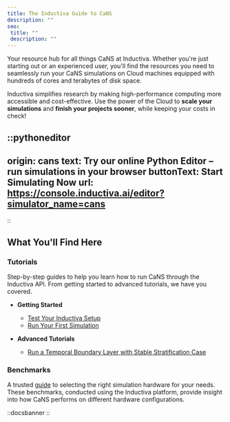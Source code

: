 ```yaml
---
title: The Inductiva Guide to CaNS
description: ""
seo:
 title: ""
 description: ""
---
```


Your resource hub for all things CaNS at Inductiva. Whether you're just starting out or an experienced user, you'll find the resources you need to seamlessly run your CaNS simulations on Cloud machines equipped with hundreds of cores and terabytes of disk space.

Inductiva simplifies research by making high-performance computing more accessible and cost-effective. Use the power of the Cloud to **scale your simulations** and **finish your projects sooner**, while keeping your costs in check!

::pythoneditor
---
origin: cans
text: Try our online Python Editor – run simulations in your browser
buttonText: Start Simulating Now
url: https://console.inductiva.ai/editor?simulator_name=cans
---
::

## What You'll Find Here

### Tutorials
Step-by-step guides to help you learn how to run CaNS through the Inductiva API. From getting started to advanced tutorials, we have you covered.

* **Getting Started**
    - [Test Your Inductiva Setup](1.tutorials/0.setup-test.md)
    - [Run Your First Simulation](1.tutorials/1.quick-start.md)

* **Advanced Tutorials**
    - [Run a Temporal Boundary Layer with Stable Stratification Case](1.tutorials/2.run-temporal-boundary-layer-case.md)

### Benchmarks
A trusted [guide](2.benchmarks/0.gpu-analysis-and-results.md) to selecting the right simulation hardware for your needs. These benchmarks, conducted using the Inductiva platform, provide insight into how CaNS performs on different hardware configurations.

::docsbanner
::

